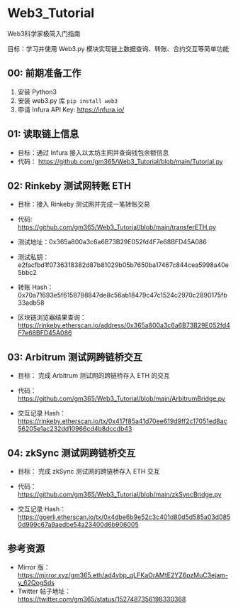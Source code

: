 # Web3_Tutorial

Web3科学家极简入门指南

目标：学习并使用 Web3.py 模块实现链上数据查询、转账、合约交互等简单功能


## 00: 前期准备工作

1. 安装 Python3
2. 安装 web3.py 库 `pip install web3`
3. 申请 Infura API Key: https://infura.io/


## 01: 读取链上信息

* 目标：通过 Infura 接入以太坊主网并查询钱包余额信息
* 代码： https://github.com/gm365/Web3_Tutorial/blob/main/Tutorial.py



## 02: Rinkeby 测试网转账 ETH

* 目标：接入 Rinkeby 测试网并完成一笔转账交易

* 代码: https://github.com/gm365/Web3_Tutorial/blob/main/transferETH.py

* 测试地址：0x365a800a3c6a6B73B29E052fd4F7e68BFD45A086
* 测试私钥：e2facfbd1f0736318382d87b81029b05b7650ba17467c844cea5998a40e5bbc2

* 转账 Hash：0x70a71693e5f6158788847de8c56ab18479c47c1524c2970c2890175fb33adb58
* 区块链浏览器结果查询：https://rinkeby.etherscan.io/address/0x365a800a3c6a6B73B29E052fd4F7e68BFD45A086


## 03: Arbitrum 测试网跨链桥交互

* 目标： 完成 Arbitrum 测试网的跨链桥存入 ETH 的交互

* 代码： https://github.com/gm365/Web3_Tutorial/blob/main/ArbitrumBridge.py
* 交互记录 Hash： https://rinkeby.etherscan.io/tx/0x417f85a41d70ee619d9ff2c17051ed8ac56205e1ac232dd10966cd4b8dccdb43


## 04: zkSync 测试网跨链桥交互

* 目标： 完成 zkSync 测试网的跨链桥存入 ETH 交互

* 代码： https://github.com/gm365/Web3_Tutorial/blob/main/zkSyncBridge.py
* 交互记录 Hash： https://goerli.etherscan.io/tx/0x4dbe6b9e52c3c401d80d5d585a03d0850d999c67a9aedbe54a23400d6b906005



## 参考资源

* Mirror 版： https://mirror.xyz/gm365.eth/ad4vbp_qLFKaOrAMtE2YZ6pzMuC3ejam-y_62QogSds
* Twitter 帖子地址： https://twitter.com/gm365/status/1527487356198330368
